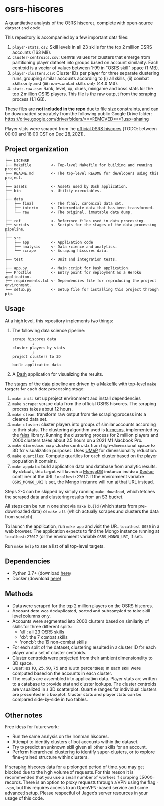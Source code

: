 osrs-hiscores
=============

A quantitative analysis of the OSRS hiscores, complete with open-source dataset and code.

This repository is accompanied by a few important data files:

1. `player-stats.csv`: Skill levels in all 23 skills for the top 2 million OSRS accounts (163 MB).
2. `cluster-centroids.csv`: Central values for clusters that emerge from partitioning player dataset into groups based on account similarity. Each centroid is a vector of values between 1-99 in "OSRS skill" space (1 MB).
3. `player-clusters.csv`: Cluster IDs per player for three separate clustering runs, grouping similar accounts according to (i) all skills, (ii) combat skills only and (iii) non-combat skills only (44.6 MB).
4. `stats-raw.csv`: Rank, level, xp, clues, minigame and boss stats for the top 2 million OSRS players. This file is the raw output from the scraping process (1.1 GB).

These files are **not included in the repo** due to file size constraints, and can be downloaded separately from the following public Google Drive folder: <https://drive.google.com/drive/folders/***REMOVED***?usp=sharing>

Player stats were scraped from the [official OSRS hiscores](https://secure.runescape.com/m=hiscore_oldschool/overall) [TODO: between 00:00 and 18:00 CST on Dec 28, 2021].

Project organization
--------------------

    ├── LICENSE
    ├── Makefile         <- Top-level Makefile for building and running project.
    ├── README.md        <- The top-level README for developers using this project.
    │
    ├── assets           <- Assets used by Dash application.           
    ├── bin              <- Utility executables.
    │
    ├── data
    │   ├── final        <- The final, canonical data set.
    │   ├── interim      <- Intermediate data that has been transformed.
    │   └── raw          <- The original, immutable data dump.
    │
    ├── ref              <- Reference files used in data processing.
    ├── scripts          <- Scripts for the stages of the data processing pipeline.
    │
    ├── src
    │   ├── app          <- Application code.
    │   ├── analysis     <- Data science and analytics.
    │   └── scrape       <- Scraping hiscores data.
    │
    ├── test             <- Unit and integration tests.
    │
    ├── app.py           <- Main script for Dash application.
    ├── Procfile         <- Entry point for deployment as a Heroku application.
    ├── requirements.txt <- Dependencies file for reproducing the project environment.
    └── setup.py         <- Setup file for installing this project through pip.

Usage
-----

At a high level, this repository implements two things:

1. The following data science pipeline:

    ```
    scrape hiscores data
             ↓
    cluster players by stats
             ↓
    project clusters to 3D
             ↓
    build application data
    ```

2. A [Dash](https://plotly.com/dash/) application for visualizing the results.

The stages of the data pipeline are driven by a [Makefile](https://opensource.com/article/18/8/what-how-makefile) with top-level `make` targets for each data processing stage:

1. `make init`: set up project environment and install dependencies.
2. `make scrape`: scrape data from the official OSRS hiscores. The scraping process takes about 12 hours.
3. `make clean`: transform raw output from the scraping process into a cleaned data set.
4. `make cluster`: cluster players into groups of similar accounts according to their stats. The clustering algorithm used is [k-means](https://en.wikipedia.org/wiki/K-means_clustering), implemented by the [faiss](https://github.com/facebookresearch/faiss) library. Running the clustering process for 2 million players and 2000 clusters takes about 2.5 hours on a 2021 M1 Macbook Pro.
5. `make dimreduce`: map cluster centroids from high-dimensional space to 3D for visualization purposes. Uses [UMAP](https://umap-learn.readthedocs.io/en/latest/index.html#) for dimensionality reduction.
6. `make quartiles`: Compute quartiles for each cluster based on the player population it contains.
7. `make appdata`: build application data and database from analytic results. By default, this target will launch a [MongoDB](https://www.mongodb.com/) instance inside a [Docker](https://www.docker.com/) container at the URL `localhost:27017`. If the environment variable `OSRS_MONGO_URI` is set, the Mongo instance will run at that URL instead.

Steps 2-4 can be skipped by simply running `make download`, which fetches the scraped data and clustering results from an S3 bucket.

All steps can be run in one shot via `make build` (which starts from pre-downloaded data) or `make all` (which actually scrapes and clusters the data from scratch).

To launch the application, run `make app` and visit the URL `localhost:8050` in a web browser. The application expects to find the Mongo instance running at `localhost:27017` (or the environment variable `OSRS_MONGO_URI`, if set).

Run `make help` to see a list of all top-level targets.

Dependencies
------------

* Python 3.7+ (download [here](https://www.python.org/downloads/))
* Docker (download [here](https://docs.docker.com/get-docker/))

Methods
-------

* Data were scraped for the top 2 million players on the OSRS hiscores.
* Account data was deduplicated, sorted and subsampled to take skill level columns only.
* Accounts were segmented into 2000 clusters based on similarity of skills for three different splits:
  * 'all': all 23 OSRS skills
  * 'cb': the 7 combat skills
  * 'noncb': the 16 non-combat skills
* For each split of the dataset, clustering resulted in a cluster ID for each player and a set of cluster centroids.
* Cluster centroids were projected from their ambient dimensionality to 3D space.
* Quartiles (0, 25, 50, 75 and 100th percentiles) in each skill were computed based on the accounts in each cluster.
* The results are assembled into application data. Player stats are written to a database to provide stat and cluster lookups. The cluster centroids are visualized in a 3D scatterplot. Quartile ranges for individual clusters are presented in a boxplot. Cluster stats and player stats can be compared side-by-side in two tables.

Other notes
-----------

Free ideas for future work:

* Run the same analysis on the Ironman hiscores.
* Attempt to identify clusters of bot accounts within the dataset.
* Try to predict an unknown skill given all other skills for an account.
* Perform hierarchical clustering to identify super-clusters, or to explore fine-grained structure within clusters.

If scraping hiscores data for a prolonged period of time, you may get blocked due to the high volume of requests. For this reason it is recommended that you use a small number of workers if scraping 25000+ records. There is an option to proxy requests through a VPN using the flag `--vpn`, but this requires access to an OpenVPN-based service and some advanced setup. Please respectful of Jagex's server resources in your usage of this code.
